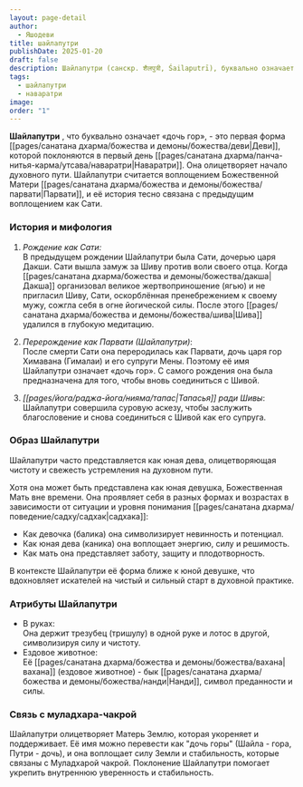 ```yaml
---
layout: page-detail
author:
  - Яшодеви
title: шайлапутри
publishDate: 2025-01-20
draft: false
description: Шайлапутри (санскр. शैलपुत्री, Śailaputrī), буквально означает «дочь гор», - это первая форма Деви, которой поклоняются в первый день Наваратри.
tags:
  - шайлапутри
  - наваратри
image: 
order: "1"
---
```

**Шайлапутри** , что буквально означает «дочь гор», - это первая форма [[pages/санатана дхарма/божества и демоны/божества/деви|Деви]], которой поклоняются в первый день [[pages/санатана дхарма/панча-нитья-карма/утсава/наваратри|Наваратри]]. Она олицетворяет начало духовного пути. Шайлапутри считается воплощением Божественной Матери [[pages/санатана дхарма/божества и демоны/божества/парвати|Парвати]], и её история тесно связана с предыдущим воплощением как Сати.

### История и мифология

1. *Рождение как Сати:*  
В предыдущем рождении Шайлапутри была Сати, дочерью царя Дакши. Сати вышла замуж за Шиву против воли своего отца. Когда [[pages/санатана дхарма/божества и демоны/божества/дакша|Дакша]] организовал великое жертвоприношение (ягью) и не пригласил Шиву, Сати, оскорблённая пренебрежением к своему мужу, сожгла себя в огне йогической силы. После этого [[pages/санатана дхарма/божества и демоны/божества/шива|Шива]] удалился в глубокую медитацию.

2. *Перерождение как Парвати (Шайлапутри)*:  
После смерти Сати она переродилась как Парвати, дочь царя гор Химавана (Гималаи) и его супруги Мены. Поэтому её имя Шайлапутри означает «дочь гор». С самого рождения она была предназначена для того, чтобы вновь соединиться с Шивой.

3. *[[pages/йога/раджа-йога/нияма/тапас|Тапасья]] ради Шивы*:  
Шайлапутри совершила суровую аскезу, чтобы заслужить благословение и снова соединиться с Шивой как его супруга. 

### Образ Шайлапутри

Шайлапутри часто представляется как юная дева, олицетворяющая чистоту и свежесть устремления на духовном пути.

Хотя она может быть представлена как юная девушка, Божественная Мать вне времени. Она проявляет себя в разных формах и возрастах в зависимости от ситуации и уровня понимания [[pages/санатана дхарма/поведение/садху/садхак|садхака]]:

- Как девочка (балика) она символизирует невинность и потенциал.
- Как юная дева (каника) она воплощает энергию, силу и решимость.
- Как мать она представляет заботу, защиту и плодотворность.

В контексте Шайлапутри её форма ближе к юной девушке, что вдохновляет искателей на чистый и сильный старт в духовной практике. 

### Атрибуты Шайлапутри

- В руках:  
Она держит трезубец (тришулу) в одной руке и лотос в другой, символизируя силу и чистоту.
- Ездовое животное:  
Её [[pages/санатана дхарма/божества и демоны/божества/вахана|вахана]] (ездовое животное) - бык [[pages/санатана дхарма/божества и демоны/божества/нанди|Нанди]], символ преданности и силы.

### Связь с муладхара-чакрой

Шайлапутри олицетворяет Матерь Землю, которая укореняет и поддерживает. Её имя можно перевести как "дочь горы" (Шайла - гора, Путри - дочь), и она воплощает силу Земли и стабильность, которые связаны с Муладхарой чакрой. Поклонение Шайлапутри помогает укрепить внутреннюю уверенность и стабильность.